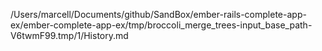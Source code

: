 /Users/marcell/Documents/github/SandBox/ember-rails-complete-app-ex/ember-complete-app-ex/tmp/broccoli_merge_trees-input_base_path-V6twmF99.tmp/1/History.md